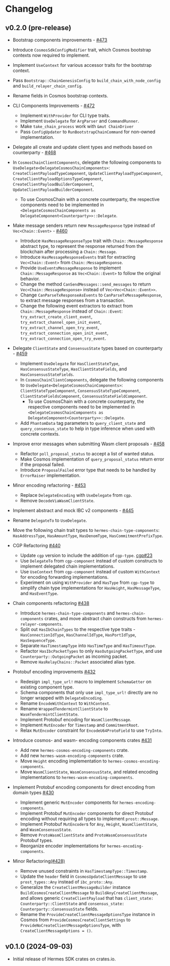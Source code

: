 # Changelog

## v0.2.0 (pre-release)

-  Bootstrap components improvements - [#473](https://github.com/informalsystems/hermes-sdk/pull/473)
  - Introduce `CosmosSdkConfigModifier` trait, which Cosmos bootstrap contexts now required to implement.
  - Implement `UseContext` for various accessor traits for the bootstrap context.
  - Pass `Bootstrap::ChainGenesisConfig` to `build_chain_with_node_config` and `build_relayer_chain_config`.
  - Rename fields in Cosmos bootstrap contexts.

- CLI Components Improvements - [#472](https://github.com/informalsystems/hermes-sdk/pull/472)
  - Implement `WithProvider` for CLI type traits.
  - Implement `UseDelegate` for `ArgParser` and `CommandRunner`.
  - Make `take_chain_process` work with `&mut ChainDriver`
  - Pass `ConfigUpdater` to `RunBootstrapChainCommand` for non-owned implementation.

-  Delegate all create and update client types and methods based on counterparty - [#468](https://github.com/informalsystems/hermes-sdk/pull/468)
  - In `CosmosChainClientComponents`, delegate the following components to `UseDelegate<DelegateCosmosChainComponents>`:
  `CreateClientPayloadTypeComponent`, `UpdateClientPayloadTypeComponent`,
  `CreateClientPayloadOptionsTypeComponent`, `CreateClientPayloadBuilderComponent`,
  `UpdateClientPayloadBuilderComponent`.
    - To use CosmosChain with a concrete counterparty, the respective components need to be implemented in
      `<DelegateCosmosChainComponents as DelegateComponent<Counterparty>>::Delegate`.

- Make message senders return new `MessageResponse` type instead of `Vec<Chain::Event>` - [#460](https://github.com/informalsystems/hermes-sdk/pull/460)
  - Introduce `HasMessageResponseType` trait with `Chain::MessageResponse` abstract type,
    to represent the response returned from the blockchain after processing a `Chain::Message`.
  - Introduce `HasMessageResponseEvents` trait for extracting `Vec<Chain::Event>` from `Chain::MessageResponse`.
  - Provide `UseEventsMessageResponse` to implement `Chain::MessageResponse` as `Vec<Chain::Event>`
    to follow the original behavior.
  - Change the method `CanSendMessages::send_messages` to return `Vec<Chain::MessageResponse>` instead of
    `Vec<Vec<Chain::Event>>`.
  - Change `CanParseTxResponseAsEvents` to `CanParseTxMessageResponse`, to extract message responses from a transaction.
  - Change the following event extractors to extract from `Chain::MessageResponse` instead of `Chain::Event`:
    `try_extract_create_client_event`, `try_extract_channel_open_init_event`, `try_extract_channel_open_try_event`,
    `try_extract_connection_open_init_event`, `try_extract_connection_open_try_event`.

- Delegate `ClientState` and `ConsensusState` types based on counterparty - [#459](https://github.com/informalsystems/hermes-sdk/pull/459)
  - Implement `UseDelegate` for `HasClientStateType`, `HasConsensusStateType`, `HasClientStateFields`, and `HasConsensusStateFields`.
  - In `CosmosChainClientComponents`, delegate the following components to `UseDelegate<DelegateCosmosChainComponents>`:
    `ClientStateTypeComponent`, `ConsensusStateTypeComponent`, `ClientStateFieldsComponent`, `ConsensusStateFieldComponent`.
    - To use CosmosChain with a concrete counterparty, the respective components need to be implemented in
      `<DelegateCosmosChainComponents as DelegateComponent<Counterparty>>::Delegate`.
  - Add `PhantomData` tag parameters to `query_client_state` and `query_consensus_state` to help in type inference when used
    with concrete contexts.

- Improve error messages when submitting Wasm client proposals - [#458](https://github.com/informalsystems/hermes-sdk/pull/458)
  - Refactor `poll_proposal_status` to accept a list of wanted status.
  - Make Cosmos implementation of `query_proposal_status` return error if the proposal failed.
  - Introduce `ProposalFailed` error type that needs to be handled by `ErrorRaiser` implementation.

- Minor encoding refactoring - [#453](https://github.com/informalsystems/hermes-sdk/pull/453)
  - Replace `DelegateEncoding` with `UseDelegate` from `cgp`.
  - Remove `DecodeViaWasmClientState`.

-  Implement abstract and mock IBC v2 components - [#445](https://github.com/informalsystems/hermes-sdk/pull/445)
  - Rename `DelegateTo` to `UseDelegate`.
  - Move the following chain trait types to `hermes-chain-type-components`: `HasAddressType`, `HasAmountType`,
    `HasDenomType`, `HasCommitmentPrefixType`.

-  CGP Refactoring [#440](https://github.com/informalsystems/hermes-sdk/pull/440)
    - Update `cgp` version to include the addition of `cgp-type`. [cgp#23](https://github.com/contextgeneric/cgp/pull/23)
    - Use `DelegateTo` from `cgp-component` instead of custom constructs to implement delegated chain implementations.
    - Use `UseContext` from `cgp-component` instead of custom `WithContext` for encoding forwarding implementations.
    - Experiment on using `WithProvider` and `HasType` from `cgp-type` to simplify chain type implementations for
      `HasHeight`, `HasMessageType`, and `HasEventType`.

- Chain components refactoring [#438](https://github.com/informalsystems/hermes-sdk/pull/438)
    - Introduce `hermes-chain-type-components` and `hermes-chain-components` crates, and move abstract chain
      constructs from `hermes-relayer-components`.
    - Split out `HasIbChainTypes` to the respective type traits - `HasConnectionIdType`, `HasChannelIdType`,
      `HasPortIdType`, `HasSequenceType`.
    - Separate `HasTimestampType` into `HasTimeType` and `HasTimeoutType`.
    - Refactor `HasIbcPacketTypes` to only `HasOutgoingPacketType`, and use `Counterparty::OutgoingPacket`
      as incoming packet.
    - Remove `HasRelayChains::Packet` associated alias type.

-  Protobuf encoding improvements [#432](https://github.com/informalsystems/hermes-sdk/pull/432)
    - Redesign `impl_type_url!` macro to implement `SchemaGetter` on existing component type.
    - Schema components that only use `impl_type_url!` directly are no longer wrapped with `DelegateEncoding`.
    - Rename `EncodeWithContext` to `WithContext`.
    - Rename `WrappedTendermintClientState` to `WasmTendermintClientState`.
    - Implement Protobuf encoding for `WasmClientMessage`.
    - Implement `MutEncoder` for `Timestamp` and `CommitmentRoot`.
    - Relax `MutEncoder` constraint for `EncodeU64ProtoField` to use `TryInto`.

-  Introduce cosmos- and wasm- encoding components crates [#431](https://github.com/informalsystems/hermes-sdk/pull/431)
    - Add new `hermes-cosmos-encoding-components` crate.
    - Add new `hermes-wasm-encoding-components` crate.
    - Move `Height` encoding implementation to `hermes-cosmos-encoding-components`.
    - Move `WasmClientState`, `WasmConsensusState`, and related encoding implementations to `hermes-wasm-encoding-components`.

- Implement Protobuf encoding components for direct encoding from domain types [#430](https://github.com/informalsystems/hermes-sdk/pull/430)
    - Implement generic `MutEncoder` components for `hermes-encoding-components`.
    - Implement Protobuf `MutEncoder` components for direct Protobuf encoding without requiring all types to implement `prost::Message`.
    - Implement Protobuf `MutEncoder`s for `Any`, `Height`, `WasmClientState`, and `WasmConsensusState`.
    - Remove `ProtoWasmClientState` and `ProtoWasmConsensusState` Protobuf types.
    - Reorganize encoder implementations for `hermes-encoding-components`.

- Minor Refactoring[(#428)](https://github.com/informalsystems/hermes-sdk/pull/428)
    - Remove unused constraints in `HasTimestampType::Timestamp`.
    - Update the `header` field in `CosmosUpdateClientMessage` to use `prost_types::Any` instead of `ibc_proto::Any`.
    - Generalize the `CreateClientMessageBuilder` instance `BuildCosmosCreateClientMessage` to
      `BuildAnyCreateClientMessage`, and allows generic `CreateClientPayload` that has `client_state: Counterparty::ClientState`
      and `consensus_state: Counterparty::ConsensusState` fields.
    - Rename the `ProvideCreateClientMessageOptionsType` instance in Cosmos from `ProvideCosmosCreateClientSettings`
      to `ProvideNoCreateClientMessageOptionsType`, with `CreateClientMessageOptions = ()`.

## v0.1.0 (2024-09-03)

- Initial release of Hermes SDK crates on crates.io.